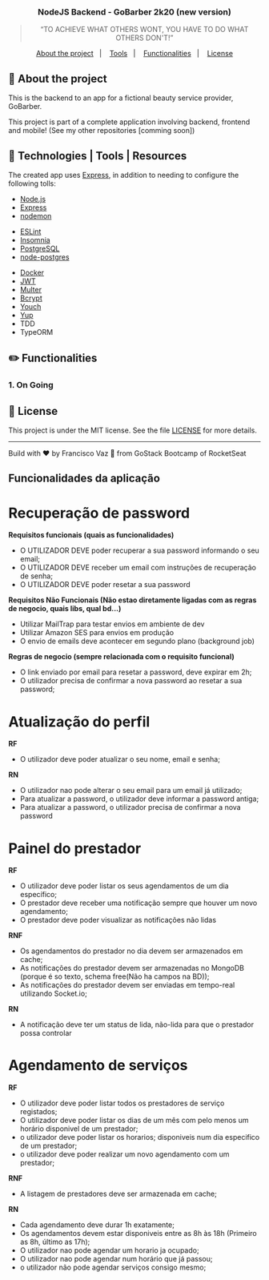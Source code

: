 <h3 align="center">
 NodeJS Backend - GoBarber 2k20 (new version)
</h3>

<blockquote align="center">“TO ACHIEVE WHAT OTHERS WONT, YOU HAVE TO DO WHAT OTHERS DON'T!”</blockquote>

<p align="center">
  <a href="#rocket-about-the-project">About the project</a>&nbsp;&nbsp;&nbsp;|&nbsp;&nbsp;&nbsp;
  <a href="#construction_worker-tools">Tools</a>&nbsp;&nbsp;&nbsp;|&nbsp;&nbsp;&nbsp;
  <a href="#pencil2-functionalities">Functionalities</a>&nbsp;&nbsp;&nbsp;|&nbsp;&nbsp;&nbsp;
  <a href="#memo-license">License</a>
</p>

## :rocket: About the project

This is the backend to an app for a fictional beauty service provider, GoBarber.

This project is part of a complete application involving backend, frontend and mobile! (See my other repositories [comming soon])

## :construction_worker: Technologies | Tools | Resources

The created app uses [Express](https://expressjs.com/), in addition to needing to configure the following tolls:

- [Node.js](https://nodejs.org/en/)
- [Express](https://expressjs.com/)
- [nodemon](https://nodemon.io/)
<!-- - [Sucrase](https://github.com/alangpierce/sucrase)
- [Sequelize](http://docs.sequelizejs.com/) -->
- [ESLint](https://eslint.org/)
- [Insomnia](https://insomnia.rest/)
- [PostgreSQL](https://www.postgresql.org/)
- [node-postgres](https://www.npmjs.com/package/pg)
<!-- - [Redis](https://redis.io/)
- [MongoDB](https://www.mongodb.com/)
- [Mongoose](https://mongoosejs.com/) -->
- [Docker](https://www.docker.com/docker-community)
- [JWT](https://jwt.io/)
- [Multer](https://github.com/expressjs/multer)
- [Bcrypt](https://www.npmjs.com/package/bcrypt)
- [Youch](https://www.npmjs.com/package/youch)
- [Yup](https://www.npmjs.com/package/yup)
- TDD
- TypeORM
<!-- - [Bee Queue](https://www.npmjs.com/package/bcrypt)
- [Mailtrap](https://mailtrap.io/)
- [Nodemailer](https://nodemailer.com/about/)
- [date-fns](https://date-fns.org/)
- [Sentry](https://sentry.io/)
- [DotEnv](https://www.npmjs.com/package/dotenv) -->

## :pencil2: Functionalities

### **1. On Going**

<!-- ### **1. User Registration and Authentication**

### **2. Upload Files (avatar)**

### **3. Appointments Registration**

### **4. Send Notifications (MongoDB | Redis)**

### **5. Appointement Cancellation and Send Email**

### **6. Handler Exceptions**

### **7. Environmental Vars**

### **8. Others** -->

## :memo: License

This project is under the MIT license. See the file [LICENSE](LICENSE.md) for more details.

---

Build with ♥ by Francisco Vaz :wave: from GoStack Bootcamp of RocketSeat

## Funcionalidades da aplicação

# Recuperação de password

**Requisitos funcionais (quais as funcionalidades)**

- O UTILIZADOR DEVE poder recuperar a sua password informando o seu email;
- O UTILIZADOR DEVE receber um email com instruções de recuperação de senha;
- O UTILIZADOR DEVE poder resetar a sua password

**Requisitos Não Funcionais (Não estao diretamente ligadas com as regras de negocio, quais libs, qual bd...)**

- Utilizar MailTrap para testar envios em ambiente de dev
- Utilizar Amazon SES para envios em produção
- O envio de emails deve acontecer em segundo plano (background job)

**Regras de negocio (sempre relacionada com o requisito funcional)**

- O link enviado por email para resetar a password, deve expirar em 2h;
- O utilizador precisa de confirmar a nova password ao resetar a sua password;

# Atualização do perfil

**RF**

- O utilizador deve poder atualizar o seu nome, email e senha;

**RN**

- O utilizador nao pode alterar o seu email para um email já utilizado;
- Para atualizar a password, o utilizador deve informar a password antiga;
- Para atualizar a password, o utilizador precisa de confirmar a nova password

# Painel do prestador

**RF**

- O utilizador deve poder listar os seus agendamentos de um dia específico;
- O prestador deve receber uma notificação sempre que houver um novo agendamento;
- O prestador deve poder visualizar as notificações não lidas

**RNF**

- Os agendamentos do prestador no dia devem ser armazenados em cache;
- As notificações do prestador devem ser armazenadas no MongoDB (porque é so texto, schema free(Não ha campos na BD));
- As notificações do prestador devem ser enviadas em tempo-real utilizando Socket.io;

**RN**

- A notificação deve ter um status de lida, não-lida para que o prestador possa controlar

# Agendamento de serviços

**RF**

- O utilizador deve poder listar todos os prestadores de serviço registados;
- O utilizador deve poder listar os dias de um mês com pelo menos um horário disponivel de um prestador;
- o utilizador deve poder listar os horarios; disponiveis num dia especifico de um prestador;
- o utilizador deve poder realizar um novo agendamento com um prestador;

**RNF**

- A listagem de prestadores deve ser armazenada em cache;

**RN**

- Cada agendamento deve durar 1h exatamente;
- Os agendamentos devem estar disponiveis entre as 8h às 18h (Primeiro as 8h, último as 17h);
- O utilizador nao pode agendar um horario ja ocupado;
- O utilizador nao pode agendar num horário que já passou;
- o utilizador não pode agendar serviços consigo mesmo;
